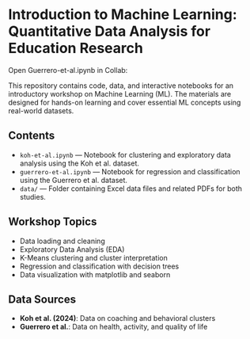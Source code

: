 # Introduction to Machine Learning: Quantitative Data Analysis for Education Research

Open Guerrero-et-al.ipynb in Collab:

This repository contains code, data, and interactive notebooks for an introductory workshop on Machine Learning (ML). The materials are designed for hands-on learning and cover essential ML concepts using real-world datasets.

## Contents

- `koh-et-al.ipynb` — Notebook for clustering and exploratory data analysis using the Koh et al. dataset.
- `guerrero-et-al.ipynb` — Notebook for regression and classification using the Guerrero et al. dataset.
- `data/` — Folder containing Excel data files and related PDFs for both studies.

## Workshop Topics

- Data loading and cleaning
- Exploratory Data Analysis (EDA)
- K-Means clustering and cluster interpretation
- Regression and classification with decision trees
- Data visualization with matplotlib and seaborn

## Data Sources

- **Koh et al. (2024)**: Data on coaching and behavioral clusters
- **Guerrero et al.**: Data on health, activity, and quality of life